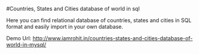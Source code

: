 
#Countries, States and Cities database of world in sql

Here you can find relational database of countries, states and cities in SQL format and easily import in your own database.

Demo Url: http://www.iamrohit.in/countries-states-and-cities-database-of-world-in-mysql/  
